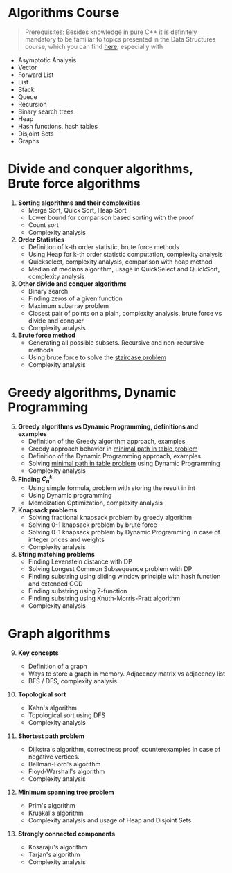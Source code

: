 # Algorithms Course

> Prerequisites: Besides knowledge in pure C++ it is definitely mandatory to be familiar to topics presented in the Data Structures course, which you can find [here](https://github.com/Alohack/data-structures-course), especially with
- Asymptotic Analysis
- Vector
- Forward List
- List
- Stack
- Queue
- Recursion
- Binary search trees
- Heap
- Hash functions, hash tables
- Disjoint Sets
- Graphs

# Divide and conquer algorithms, Brute force algorithms 

1. **Sorting algorithms and their complexities** 
   - Merge Sort, Quick Sort, Heap Sort
   - Lower bound for comparison based sorting with the proof
   - Count sort
   - Complexity analysis
2. **Order Statistics** 
   - Definition of k-th order statistic, brute force methods
   - Using Heap for k-th order statistic computation, complexity analysis
   - Quickselect, complexity analysis, comparison with heap method
   - Median of medians algorithm, usage in QuickSelect and QuickSort, complexity analysis
3. **Other divide and conquer algorithms**
   - Binary search
   - Finding zeros of a given function
   - Maximum subarray problem
   - Closest pair of points on a plain, complexity analysis, brute force vs divide and conquer
   - Complexity analysis
4. **Brute force method**
   - Generating all possible subsets. Recursive and non-recursive methods
   - Using brute force to solve the [staircase problem](https://acmp.ru/index.asp?main=task&id_task=16)
   - Complexity analysis

# Greedy algorithms, Dynamic Programming

5. **Greedy algorithms vs Dynamic Programming, definitions and examples**
   - Definition of the Greedy algorithm approach, examples
   - Greedy approach behavior in [minimal path in table problem](https://acmp.ru/index.asp?main=task&id_task=120)
   - Definition of the Dynamic Programming approach, examples
   - Solving [minimal path in table problem](https://acmp.ru/index.asp?main=task&id_task=120) using Dynamic Programming
   - Complexity analysis
6. **Finding $C_n^k$**
   - Using simple formula, problem with storing the result in int
   - Using Dynamic programming
   - Memoization Optimization, complexity analysis
7. **Knapsack problems**
   - Solving fractional knapsack problem by greedy algorithm
   - Solving 0-1 knapsack problem by brute force
   - Solving 0-1 knapsack problem by Dynamic Programming in case of integer prices and weights
   - Complexity analysis
8. **String matching problems**
   - Finding Levenstein distance with DP
   - Solving Longest Common Subsequence problem with DP
   - Finding substring using sliding window principle with hash function and extended GCD
   - Finding substring using Z-function
   - Finding substring using Knuth-Morris-Pratt algorithm
   - Complexity analysis

# Graph algorithms

9. **Key concepts**
    - Definition of a graph
    - Ways to store a graph in memory. Adjacency matrix vs adjacency list
    - BFS / DFS, complexity analysis

10. **Topological sort**
    - Kahn's algorithm
    - Topological sort using DFS
    - Complexity analysis

11. **Shortest path problem**
    - Dijkstra's algorithm, correctness proof, counterexamples in case of negative vertices.
    - Bellman-Ford's algorithm
    - Floyd-Warshall's algorithm
    - Complexity analysis
  
12. **Minimum spanning tree problem**
    - Prim's algorithm
    - Kruskal's algorithm
    - Complexity analysis and usage of Heap and Disjoint Sets
  
13. **Strongly connected components**
    - Kosaraju's algorithm
    - Tarjan's algorithm
    - Complexity analysis